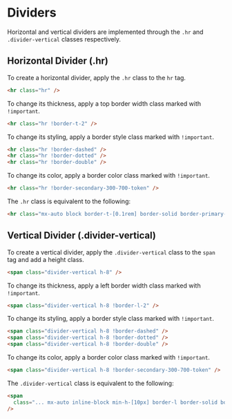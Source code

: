 # Dividers

Horizontal and vertical dividers are implemented through the `.hr` and `.divider-vertical` classes respectively.

## Horizontal Divider (.hr)

To create a horizontal divider, apply the `.hr` class to the `hr` tag.

```html
<hr class="hr" />
```

To change its thickness, apply a top border width class marked with `!important`.

```html
<hr class="hr !border-t-2" />
```

To change its styling, apply a border style class marked with `!important`.

```html
<hr class="hr !border-dashed" />
<hr class="hr !border-dotted" />
<hr class="hr !border-double" />
```

To change its color, apply a border color class marked with `!important`.

```html
<hr class="hr !border-secondary-300-700-token" />
```

The `.hr` class is equivalent to the following:

```html
<hr class="mx-auto block border-t-[0.1rem] border-solid border-primary-300-700-token" />
```

## Vertical Divider (.divider-vertical)

To create a vertical divider, apply the `.divider-vertical` class to the `span` tag and add a height class.

```html
<span class="divider-vertical h-8" />
```

To change its thickness, apply a left border width class marked with `!important`.

```html
<span class="divider-vertical h-8 !border-l-2" />
```

To change its styling, apply a border style class marked with `!important`.

```html
<span class="divider-vertical h-8 !border-dashed" />
<span class="divider-vertical h-8 !border-dotted" />
<span class="divider-vertical h-8 !border-double" />
```

To change its color, apply a border color class marked with `!important`.

```html
<span class="divider-vertical h-8 !border-secondary-300-700-token" />
```

The `.divider-vertical` class is equivalent to the following:

```html
<span
  class="... mx-auto inline-block min-h-[10px] border-l border-solid border-primary-300-700-token"
/>
```
